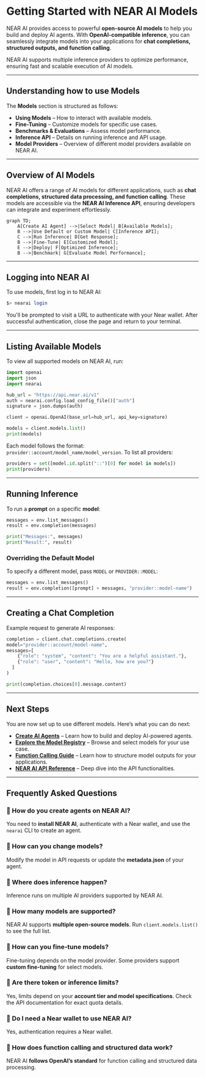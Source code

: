 # Getting Started with NEAR AI Models

NEAR AI provides access to powerful **open-source AI models** to help you build and deploy AI agents. 
With **OpenAI-compatible inference**, you can seamlessly integrate models into your applications for **chat completions, structured outputs, and function calling**.

NEAR AI supports multiple inference providers to optimize performance, ensuring fast and scalable execution of AI models.

---

## Understanding how to use Models

The **Models** section is structured as follows:

- **Using Models** – How to interact with available models.
- **Fine-Tuning** – Customize models for specific use cases.
- **Benchmarks & Evaluations** – Assess model performance.
- **Inference API** – Details on running inference and API usage.
- **Model Providers** – Overview of different model providers available on NEAR AI.

---

## Overview of AI Models

NEAR AI offers a range of AI models for different applications, such as **chat completions, structured data processing, and function calling**. These models are accessible via the **NEAR AI Inference API**, ensuring developers can integrate and experiment effortlessly.

```mermaid
graph TD;
    A[Create AI Agent] -->|Select Model| B[Available Models];
    B -->|Use Default or Custom Model| C[Inference API];
    C -->|Run Inference| D[Get Response];
    B -->|Fine-Tune| E[Customized Model];
    E -->|Deploy| F[Optimized Inference];
    B -->|Benchmark| G[Evaluate Model Performance];
```

---

## Logging into NEAR AI

To use models, first log in to NEAR AI:

```bash
$> nearai login
```

You'll be prompted to visit a URL to authenticate with your Near wallet. After successful authentication, close the page and return to your terminal.

---

## Listing Available Models

To view all supported models on NEAR AI, run:

```python
import openai
import json
import nearai

hub_url = "https://api.near.ai/v1"
auth = nearai.config.load_config_file()["auth"]
signature = json.dumps(auth)

client = openai.OpenAI(base_url=hub_url, api_key=signature)

models = client.models.list()
print(models)
```

Each model follows the format: `provider::account/model_name/model_version`.
To list all providers:

```python
providers = set([model.id.split("::")[0] for model in models])
print(providers)
```

---

## Running Inference

To run a **prompt** on a specific **model**:

```python
messages = env.list_messages()
result = env.completion(messages)

print("Messages:", messages)
print("Result:", result)
```

### Overriding the Default Model

To specify a different model, pass `MODEL` or `PROVIDER::MODEL`:

```python
messages = env.list_messages()
result = env.completion([prompt] + messages, "provider::model-name")
```

---

## Creating a Chat Completion

Example request to generate AI responses:

```python
completion = client.chat.completions.create(
model="provider::account/model-name",
messages=[
    {"role": "system", "content": "You are a helpful assistant."},
    {"role": "user", "content": "Hello, how are you?"}
  ]
)

print(completion.choices[0].message.content)
```

---

## Next Steps

You are now set up to use different models. Here’s what you can do next:

- **[Create AI Agents](./agents.md)** – Learn how to build and deploy AI-powered agents.
- **[Explore the Model Registry](./registry.md)** – Browse and select models for your use case.
- **[Function Calling Guide](./function-calling.md)** – Learn how to structure model outputs for your applications.
- **[NEAR AI API Reference](https://docs.near.ai/)** – Deep dive into the API functionalities.

---

## Frequently Asked Questions

### 🔹 How do you create agents on NEAR AI?

You need to **install NEAR AI**, authenticate with a Near wallet, and use the `nearai` CLI to create an agent.

### 🔹 How can you change models?

Modify the model in API requests or update the **metadata.json** of your agent.

### 🔹 Where does inference happen?

Inference runs on multiple AI providers supported by NEAR AI.

### 🔹 How many models are supported?

NEAR AI supports **multiple open-source models**. Run `client.models.list()` to see the full list.

### 🔹 How can you fine-tune models?

Fine-tuning depends on the model provider. Some providers support **custom fine-tuning** for select models.

### 🔹 Are there token or inference limits?

Yes, limits depend on your **account tier and model specifications**. Check the API documentation for exact quota details.

### 🔹 Do I need a Near wallet to use NEAR AI?

Yes, authentication requires a Near wallet.

### 🔹 How does function calling and structured data work?

NEAR AI **follows OpenAI’s standard** for function calling and structured data processing.

